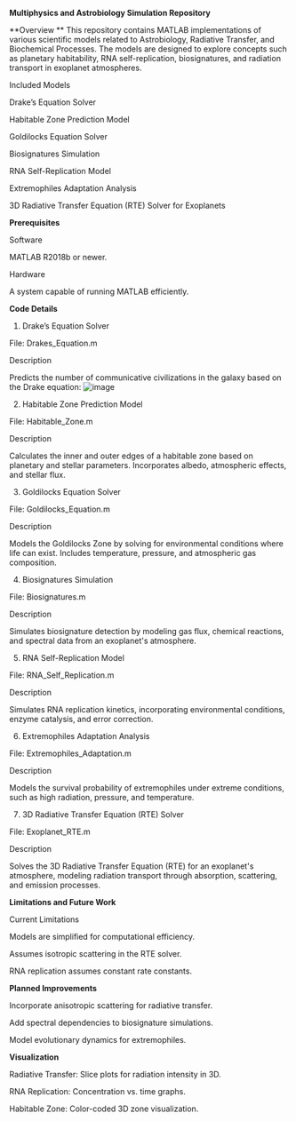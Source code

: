 **Multiphysics and Astrobiology Simulation Repository**


**Overview
**
This repository contains MATLAB implementations of various scientific models related to Astrobiology, Radiative Transfer, and Biochemical Processes. The models are designed to explore concepts such as planetary habitability, RNA self-replication, biosignatures, and radiation transport in exoplanet atmospheres.

Included Models

Drake’s Equation Solver

Habitable Zone Prediction Model

Goldilocks Equation Solver

Biosignatures Simulation

RNA Self-Replication Model

Extremophiles Adaptation Analysis

3D Radiative Transfer Equation (RTE) Solver for Exoplanets


**Prerequisites**

Software

MATLAB R2018b or newer.

Hardware

A system capable of running MATLAB efficiently.


**Code Details**

1. Drake’s Equation Solver

File: Drakes_Equation.m

Description

Predicts the number of communicative civilizations in the galaxy based on the Drake equation:
![image](https://github.com/user-attachments/assets/327c818f-0143-4ade-8e45-a9ca0baa86c1)

2. Habitable Zone Prediction Model

File: Habitable_Zone.m

Description

Calculates the inner and outer edges of a habitable zone based on planetary and stellar parameters. Incorporates albedo, atmospheric effects, and stellar flux.

3. Goldilocks Equation Solver

File: Goldilocks_Equation.m

Description

Models the Goldilocks Zone by solving for environmental conditions where life can exist. Includes temperature, pressure, and atmospheric gas composition.

4. Biosignatures Simulation

File: Biosignatures.m

Description

Simulates biosignature detection by modeling gas flux, chemical reactions, and spectral data from an exoplanet's atmosphere.

5. RNA Self-Replication Model

File: RNA_Self_Replication.m

Description

Simulates RNA replication kinetics, incorporating environmental conditions, enzyme catalysis, and error correction.

6. Extremophiles Adaptation Analysis

File: Extremophiles_Adaptation.m

Description

Models the survival probability of extremophiles under extreme conditions, such as high radiation, pressure, and temperature.

7. 3D Radiative Transfer Equation (RTE) Solver

File: Exoplanet_RTE.m

Description

Solves the 3D Radiative Transfer Equation (RTE) for an exoplanet's atmosphere, modeling radiation transport through absorption, scattering, and emission processes.


**Limitations and Future Work**

Current Limitations

Models are simplified for computational efficiency.

Assumes isotropic scattering in the RTE solver.

RNA replication assumes constant rate constants.

**Planned Improvements**

Incorporate anisotropic scattering for radiative transfer.

Add spectral dependencies to biosignature simulations.

Model evolutionary dynamics for extremophiles.

**Visualization**

Radiative Transfer: Slice plots for radiation intensity in 3D.

RNA Replication: Concentration vs. time graphs.

Habitable Zone: Color-coded 3D zone visualization.
